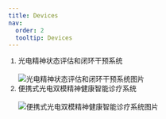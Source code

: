 ```yaml
---
title: Devices
nav:
  order: 2
  tooltip: Devices
---
```



<ol style="list-style-type: decimal; padding-left: 20px; font-family: Arial, sans-serif;">
  <li style="margin-bottom: 15px; line-height: 1.5;">光电精神状态评估和闭环干预系统</li>
  <img src="image/光电精神状态评估和闭环干预系统.jpg" alt="光电精神状态评估和闭环干预系统图片">
  <li style="margin-bottom: 15px; line-height: 1.5;"> 便携式光电双模精神健康智能诊疗系统</li>
  <img src="image/便携式光电双模精神健康智能诊疗系统.jpg" alt="便携式光电双模精神健康智能诊疗系统图片">
</ol>

